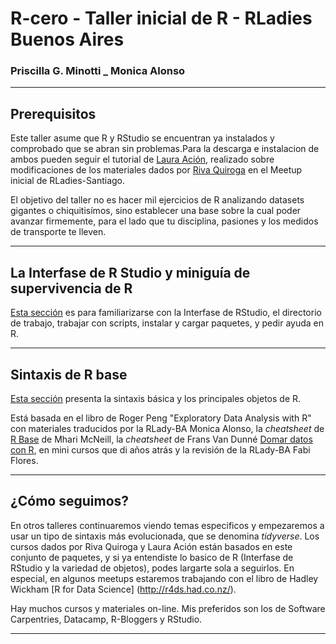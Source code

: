 # R-cero - Taller inicial de R - RLadies Buenos Aires
### Priscilla G. Minotti _ Monica Alonso
_________
## Prerequisitos

Este taller asume que R y RStudio se encuentran ya instalados y comprobado que se abran sin problemas.Para la descarga e instalacion de ambos pueden seguir el tutorial de [Laura Ación](https://github.com/lauracion/R_Curso_de_Nivelacion/blob/master/Instalacion_R_RStudio.pdf), realizado sobre modificaciones de los materiales dados por [Riva Quiroga](https://github.com/rivaquiroga/RLadies-Santiago/blob/master/2018-04_taller_primeros_pasos_en_R.Rmd) en el Meetup inicial de RLadies-Santiago.

El objetivo del taller no es hacer mil ejercicios de R analizando datasets gigantes o chiquitisímos, sino establecer una base sobre la cual poder avanzar firmemente, para el lado que tu disciplina, pasiones y los medidos de transporte te lleven.

_________
## La Interfase de R Studio y miniguía de supervivencia de R

[Esta sección](https://github.com/pmnatural/R-cero/blob/master/Interfase_R/Interfase%20de%20RStudio.Rmd) es para familiarizarse con la Interfase de RStudio, el directorio de trabajo, trabajar con scripts, instalar y cargar paquetes, y pedir ayuda en R.

_________
## Sintaxis de R base

[Esta sección](https://github.com/pmnatural/R-cero/blob/master/Sintaxis_R/ElementosSintaxisR.Rmd) presenta la sintaxis básica y los principales objetos de R.  

Está basada en el libro de Roger Peng "Exploratory Data Analysis with R" con materiales traducidos por la RLady-BA Monica Alonso, la *cheatsheet* de [R Base](http://github.com/rstudio/cheatsheets/raw/master/base-r.pdf) de Mhari McNeill, la *cheatsheet* de Frans Van Dunné [Domar datos con R](https://www.rstudio.com/wp-content/uploads/2015/03/data-wrangling-spanish.pdf), en mini cursos que di años atrás y la revisión de la RLady-BA Fabi Flores. 

_________
## ¿Cómo seguimos?
En otros talleres continuaremos viendo temas especificos y empezaremos a usar un tipo de sintaxis más evolucionada, que se denomina *tidyverse*. Los cursos dados por Riva Quiroga y Laura Ación están basados en este conjunto de paquetes, y si ya entendiste lo basico de R (Interfase de RStudio y la variedad de objetos), podes largarte sola a seguirlos. En especial, en algunos meetups estaremos trabajando con el libro de Hadley Wickham [R for Data Science] (http://r4ds.had.co.nz/). 

Hay muchos cursos y materiales on-line. Mis preferidos son los de Software Carpentries, Datacamp, R-Bloggers y RStudio.

_________
